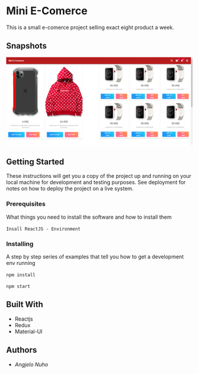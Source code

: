 # Mini E-Comerce 
This is a small e-comerce project selling exact eight product a week.

## Snapshots

![alt text](/readmeImg/home.png)

## Getting Started
These instructions will get you a copy of the project up and running on your local machine for development and testing purposes. See deployment for notes on how to deploy the project on a live system.
### Prerequisites
What things you need to install the software and how to install them

`Insall ReactJS - Environment`
### Installing
A step by step series of examples that tell you how to get a development env running

`npm install`

`npm start`

## Built With

* Reactjs
* Redux
* Material-UI

## Authors
* *Angjelo Nuho*
